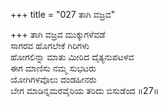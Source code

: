 +++
title = "027 ತಾಗಿ ವಜ್ರವ"

+++
ತಾಗಿ ವಜ್ರವ ಮುಕ್ಕುಗಳೆವಡೆ  
ಸಾಗರವ ಹೊಗಲೇಕೆ ಗಿರಿಗಳು  
ಹೋಗಲಿನ್ನಾ ಮಾತು ಮೀರಿದ ದೈತ್ಯನುಪಟಳವ  
ಈಗ ಮಾಣಿಸು ನಮ್ಮ ಸುಭಟರು  
ಯೋಗಿಗಳವೊಲು ದಂಡಹೀನರು  
ಬೇಗ ಮಾಡಿನ್ನಮರವೈರಿಯ ತರಿದು ಬಿಸುಡೆಂದ    ॥27॥